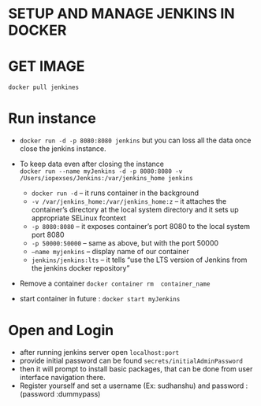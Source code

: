 # SETUP AND MANAGE JENKINS IN DOCKER

# GET IMAGE
`docker pull jenkines`

# Run instance
* `docker run -d -p 8080:8080 jenkins` but you can loss all the data once close the jenkins instance.
* To keep data even after closing the instance<br>
   `docker run --name myJenkins -d -p 8080:8080 -v /Users/iopexses/Jenkins:/var/jenkins_home jenkins`

    * `docker run -d` – it runs container in the background
    * `-v /var/jenkins_home:/var/jenkins_home:z` – it attaches the container’s directory at the local system directory and it sets up appropriate SELinux fcontext
    * `-p 8080:8080` – it exposes container’s port 8080 to the local system port 8080
    * `-p 50000:50000` – same as above, but with the port 50000
    * `–name myjenkins` – display name of our container
    * `jenkins/jenkins:lts` – it tells “use the LTS version of Jenkins from the jenkins docker repository”

* Remove a container `docker container rm  container_name`

* start container in future : `docker start myJenkins`

# Open and Login
* after running jenkins server open `localhost:port` 
* provide initial password can be found  `secrets/initialAdminPassword`
* then it will prompt to install basic packages, that can be done from user interface navigation there.
* Register yourself and set a username (Ex: sudhanshu) and password :(password :dummypass)